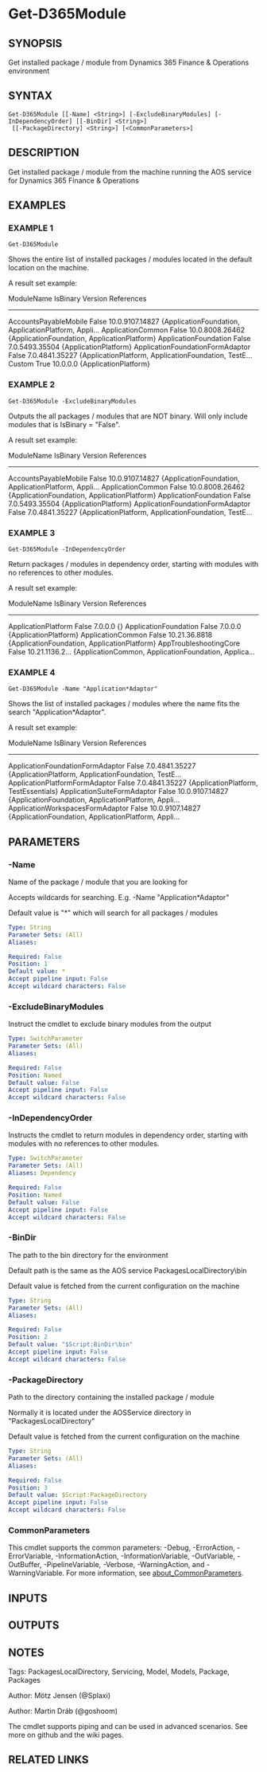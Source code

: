 ﻿---
external help file: d365fo.tools-help.xml
Module Name: d365fo.tools
online version:
schema: 2.0.0
---

# Get-D365Module

## SYNOPSIS
Get installed package / module from Dynamics 365 Finance & Operations environment

## SYNTAX

```
Get-D365Module [[-Name] <String>] [-ExcludeBinaryModules] [-InDependencyOrder] [[-BinDir] <String>]
 [[-PackageDirectory] <String>] [<CommonParameters>]
```

## DESCRIPTION
Get installed package / module from the machine running the AOS service for Dynamics 365 Finance & Operations

## EXAMPLES

### EXAMPLE 1
```
Get-D365Module
```

Shows the entire list of installed packages / modules located in the default location on the machine.

A result set example:

ModuleName                               IsBinary Version         References
----------                               -------- -------         ----------
AccountsPayableMobile                    False    10.0.9107.14827 {ApplicationFoundation, ApplicationPlatform, Appli...
ApplicationCommon                        False    10.0.8008.26462 {ApplicationFoundation, ApplicationPlatform}
ApplicationFoundation                    False    7.0.5493.35504  {ApplicationPlatform}
ApplicationFoundationFormAdaptor         False    7.0.4841.35227  {ApplicationPlatform, ApplicationFoundation, TestE...
Custom                                   True     10.0.0.0        {ApplicationPlatform}

### EXAMPLE 2
```
Get-D365Module -ExcludeBinaryModules
```

Outputs the all packages / modules that are NOT binary.
Will only include modules that is IsBinary = "False".

A result set example:

ModuleName                               IsBinary Version         References
----------                               -------- -------         ----------
AccountsPayableMobile                    False    10.0.9107.14827 {ApplicationFoundation, ApplicationPlatform, Appli...
ApplicationCommon                        False    10.0.8008.26462 {ApplicationFoundation, ApplicationPlatform}
ApplicationFoundation                    False    7.0.5493.35504  {ApplicationPlatform}
ApplicationFoundationFormAdaptor         False    7.0.4841.35227  {ApplicationPlatform, ApplicationFoundation, TestE...

### EXAMPLE 3
```
Get-D365Module -InDependencyOrder
```

Return packages / modules in dependency order, starting with modules with no references to other modules.

A result set example:

ModuleName                               IsBinary Version         References
----------                               -------- -------         ----------
ApplicationPlatform                      False    7.0.0.0         {}
ApplicationFoundation                    False    7.0.0.0         {ApplicationPlatform}
ApplicationCommon                        False    10.21.36.8818   {ApplicationFoundation, ApplicationPlatform}
AppTroubleshootingCore                   False    10.21.1136.2...
{ApplicationCommon, ApplicationFoundation, Applica...

### EXAMPLE 4
```
Get-D365Module -Name "Application*Adaptor"
```

Shows the list of installed packages / modules where the name fits the search "Application*Adaptor".

A result set example:

ModuleName                               IsBinary Version         References
----------                               -------- -------         ----------
ApplicationFoundationFormAdaptor         False    7.0.4841.35227  {ApplicationPlatform, ApplicationFoundation, TestE...
ApplicationPlatformFormAdaptor           False    7.0.4841.35227  {ApplicationPlatform, TestEssentials}
ApplicationSuiteFormAdaptor              False    10.0.9107.14827 {ApplicationFoundation, ApplicationPlatform, Appli...
ApplicationWorkspacesFormAdaptor         False    10.0.9107.14827 {ApplicationFoundation, ApplicationPlatform, Appli...

## PARAMETERS

### -Name
Name of the package / module that you are looking for

Accepts wildcards for searching.
E.g.
-Name "Application*Adaptor"

Default value is "*" which will search for all packages / modules

```yaml
Type: String
Parameter Sets: (All)
Aliases:

Required: False
Position: 1
Default value: *
Accept pipeline input: False
Accept wildcard characters: False
```

### -ExcludeBinaryModules
Instruct the cmdlet to exclude binary modules from the output

```yaml
Type: SwitchParameter
Parameter Sets: (All)
Aliases:

Required: False
Position: Named
Default value: False
Accept pipeline input: False
Accept wildcard characters: False
```

### -InDependencyOrder
Instructs the cmdlet to return modules in dependency order, starting with modules
with no references to other modules.

```yaml
Type: SwitchParameter
Parameter Sets: (All)
Aliases: Dependency

Required: False
Position: Named
Default value: False
Accept pipeline input: False
Accept wildcard characters: False
```

### -BinDir
The path to the bin directory for the environment

Default path is the same as the AOS service PackagesLocalDirectory\bin

Default value is fetched from the current configuration on the machine

```yaml
Type: String
Parameter Sets: (All)
Aliases:

Required: False
Position: 2
Default value: "$Script:BinDir\bin"
Accept pipeline input: False
Accept wildcard characters: False
```

### -PackageDirectory
Path to the directory containing the installed package / module

Normally it is located under the AOSService directory in "PackagesLocalDirectory"

Default value is fetched from the current configuration on the machine

```yaml
Type: String
Parameter Sets: (All)
Aliases:

Required: False
Position: 3
Default value: $Script:PackageDirectory
Accept pipeline input: False
Accept wildcard characters: False
```

### CommonParameters
This cmdlet supports the common parameters: -Debug, -ErrorAction, -ErrorVariable, -InformationAction, -InformationVariable, -OutVariable, -OutBuffer, -PipelineVariable, -Verbose, -WarningAction, and -WarningVariable. For more information, see [about_CommonParameters](http://go.microsoft.com/fwlink/?LinkID=113216).

## INPUTS

## OUTPUTS

## NOTES
Tags: PackagesLocalDirectory, Servicing, Model, Models, Package, Packages

Author: Mötz Jensen (@Splaxi)

Author: Martin Dráb (@goshoom)

The cmdlet supports piping and can be used in advanced scenarios.
See more on github and the wiki pages.

## RELATED LINKS

